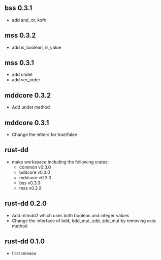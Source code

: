 ## bss 0.3.1

- add and, or, kofn

## mss 0.3.2

- add is_boolean, is_value

## mss 0.3.1

- add undet
- add ver_order

## mddcore 0.3.2

- Add undet method

## mddcore 0.3.1

- Change the letters for true/false

## rust-dd

- make workspace including the following crates:
    - common v0.3.0
    - bddcore v0.3.0
    - mddcore v0.3.0
    - bss v0.3.0
    - mss v0.3.0

## rust-dd 0.2.0

- Add mtmdd2 which uses both boolean and integer values
- Change the interface of bdd, bdd_mut, zdd, zdd_mut by removing `node` method

## rust-dd 0.1.0

- first release

